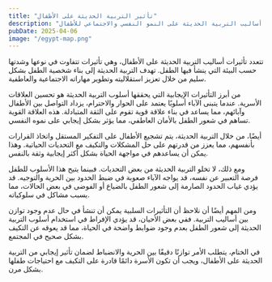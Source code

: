 ```yaml
---
title: "تأثير التربية الحديثة على الأطفال"
description: "تحليل تأثير أساليب التربية الحديثة على النمو النفسي والاجتماعي للأطفال"
pubDate: 2025-04-06
image: "/egypt-map.png"
---
```


تتعدد تأثيرات أساليب التربية الحديثة على الأطفال، وهي تأثيرات تتفاوت في نوعها وشدتها حسب البيئة التي ينشأ فيها الطفل. تهدف التربية الحديثة إلى بناء شخصية الطفل بشكل سليم من خلال تعزيز استقلاليته وتطوير مهاراته الاجتماعية والعاطفية.

من أبرز التأثيرات الإيجابية التي يحققها أسلوب التربية الحديثة هو تحسين العلاقات الأسرية. عندما يتبنى الآباء أسلوبًا يعتمد على الحوار والاحترام، يزداد التواصل بين الأطفال وآبائهم، مما يساعد في بناء علاقة قوية تقوم على الثقة المتبادلة. هذه العلاقة القوية تساهم في شعور الطفل بالأمان العاطفي، مما يؤثر بشكل إيجابي على نموه النفسي.

أيضًا، من خلال التربية الحديثة، يتم تشجيع الأطفال على التفكير المستقل واتخاذ القرارات بأنفسهم، مما يعزز من قدرتهم على حل المشكلات والتكيف مع التحديات الحياتية. وهذا يمكن أن يساعدهم في مواجهة الحياة بشكل أكثر إيجابية وثقة بالنفس.

ومع ذلك، لا تخلو التربية الحديثة من بعض التحديات. فبينما يتيح هذا الأسلوب للطفل فرصة التعبير عن نفسه، قد يواجه الآباء صعوبة في ضبط الحدود بين الحرية والتوجيه. قد يؤدي غياب الحدود الصارمة إلى شعور الطفل بالضياع أو الفوضى في بعض الحالات، مما يسبب مشاكل في سلوكياته.

ومن المهم أيضًا أن نلاحظ أن التأثيرات السلبية يمكن أن تنشأ في حال عدم وجود توازن بين أساليب التربية. ففي بعض الأحيان، قد يؤدي الإفراط في استخدام أسلوب التربية الحديثة إلى شعور الطفل بعدم وجود ضوابط واضحة في الحياة، مما قد يعوقه عن التكيف بشكل صحيح في المجتمع.

في الختام، يتطلب الأمر توازنًا دقيقًا بين الحرية والانضباط لضمان تأثير إيجابي من التربية الحديثة على الأطفال، ويجب أن تكون الأسرة دائمًا قادرة على التكيف مع احتياجات طفلها بشكل مرن.
